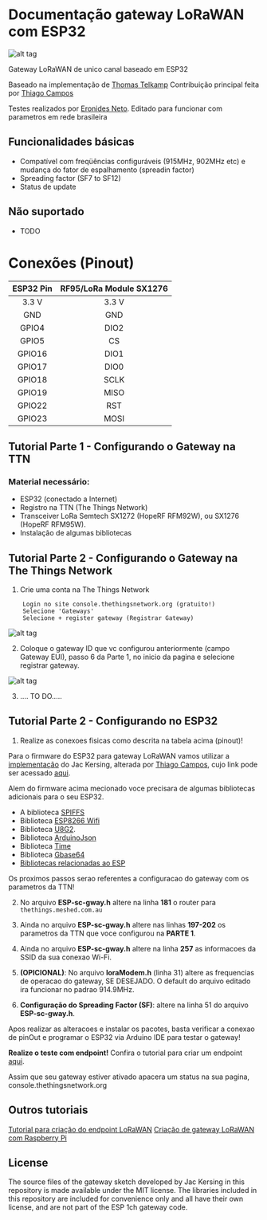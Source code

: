 # Documentação gateway LoRaWAN com ESP32
![alt tag](https://www.thethingsnetwork.org/docs/assets/images/architecture.png)

Gateway LoRaWAN de unico canal baseado em ESP32

Baseado na implementação de [Thomas Telkamp](https://github.com/tftelkamp/single_chan_pkt_fwd)
Contribuição principal feita por [Thiago Campos](https://github.com/tcampos123)

Testes realizados por [Eronides Neto](github.com/eron93br). Editado para funcionar com parametros em rede brasileira

Funcionalidades básicas 
--------
- Compatível com freqüências configuráveis (915MHz, 902MHz etc) e mudança do fator de espalhamento (spreadin factor)
- Spreading factor (SF7 to SF12)
- Status de update

Não suportado
--------
- TODO

Conexões (Pinout)
===========
| ESP32 Pin | RF95/LoRa Module SX1276 |
| :---------------------: | :------:|
|  3.3 V  |  3.3 V  |
|  GND |  GND |
|  GPIO4 | DIO2 |
|  GPIO5 | CS |
|  GPIO16 | DIO1 |
|  GPIO17 | DIO0 |
|  GPIO18 |  SCLK |
|  GPIO19 |  MISO |
|  GPIO22 | RST |
|  GPIO23 |  MOSI |

Tutorial Parte 1 - Configurando o Gateway na TTN
-------------
### Material  necessário:
- ESP32 (conectado a Internet)
- Registro na TTN (The Things Network)
- Transceiver LoRa Semtech SX1272 (HopeRF RFM92W), ou SX1276 (HopeRF RFM95W).
- Instalação de algumas bibliotecas

Tutorial Parte 2 - Configurando o Gateway na The Things Network
-------------
1) Crie uma conta na The Things Network
````
    Login no site console.thethingsnetwork.org (gratuito!)
    Selecione 'Gateways' 
    Selecione + register gateway (Registrar Gateway)
````
![alt tag](https://hackster.imgix.net/uploads/attachments/251146/screen_shot_2017-01-14_at_4_EwIJz0eE4x.png?auto=compress%2Cformat&w=680&h=510&fit=max)

2) Coloque o gateway ID que vc configurou anteriormente (campo Gateway EUI), passo 6 da Parte 1, no inicio da pagina e selecione registrar gateway.

![alt tag](https://hackster.imgix.net/uploads/attachments/251147/screen_shot_2017-01-14_at_4_pQP29ElNqh.png?auto=compress%2Cformat&w=680&h=510&fit=max)

3) .... TO DO.....

Tutorial Parte 2 - Configurando no ESP32
-------------

1) Realize as conexoes fisicas como descrita na tabela acima (pinout)! 

Para o firmware do ESP32 para gateway LoRaWAN vamos utilizar a [implementação](https://github.com/kersing/ESP-1ch-Gateway-v5.0) do Jac Kersing, alterada por [Thiago Campos](https://github.com/tcampos123/LoRa-Gateway-with-ESP32), cujo link pode ser acessado [aqui](https://github.com/tcampos123/LoRa-Gateway-with-ESP32).

Alem do firmware acima mecionado voce precisara de algumas bibliotecas adicionais para o seu ESP32.
- A biblioteca [SPIFFS](https://github.com/espressif/arduino-esp32/tree/master/libraries/SPIFFS) 
- Biblioteca [ESP8266 Wifi](https://github.com/esp8266/Arduino)
- Biblioteca [U8G2](https://github.com/nkolban/esp32-snippets/tree/master/hardware/displays/U8G2).
- Biblioteca [ArduinoJson](https://github.com/bblanchon/ArduinoJson)
- Biblioteca [Time](https://github.com/PaulStoffregen/Time)
- Biblioteca [Gbase64](https://github.com/adamvr/arduino-base64)
- [Bibliotecas relacionadas ao ESP](https://github.com/esp8266/Arduino/tree/master/libraries)

Os proximos passos serao referentes a configuracao do gateway com os parametros da TTN!

2) No arquivo **ESP-sc-gway.h** altere na linha **181** o router para  ````thethings.meshed.com.au````

3) Ainda no arquivo **ESP-sc-gway.h** altere nas linhas **197-202** os parametros da TTN que voce configurou na **PARTE 1**.

4) Ainda no arquivo **ESP-sc-gway.h** altere na linha **257** as informacoes da SSID da sua conexao Wi-Fi. 

5) **(OPICIONAL)**: No arquivo **loraModem.h** (linha 31) altere as frequencias de operacao do gateway, SE DESEJADO. O default do arquivo editado ira funcionar no padrao 914.9MHz. 

6) **Configuração do Spreading Factor (SF)**: altere na linha 51 do arquivo **ESP-sc-gway.h**. 

Apos realizar as alteracoes e instalar os pacotes, basta verificar a conexao de pinOut e programar o ESP32 via Arduino IDE para testar o gateway!

**Realize o teste com endpoint!** Confira o tutorial para criar um endpoint [aqui](https://github.com/eron93br/lorawan/tree/master/rpi-gtw/endpoint).

Assim que seu gateway estiver ativado apacera um status na sua pagina, console.thethingsnetwork.org

Outros tutoriais 
-------
[Tutorial para criação do endpoint LoRaWAN](https://github.com/eron93br/lorawan/tree/master/rpi-gtw/endpoint)
[Criação de gateway LoRaWAN com Raspberry Pi](https://github.com/eron93br/lorawan/tree/master/rpi-gtw)

License
-------
The source files of the gateway sketch developed by Jac Kersing in this repository is made available under the MIT license. The libraries included in this repository are included for convenience only and all have their own license, and are not part of the ESP 1ch gateway code.
